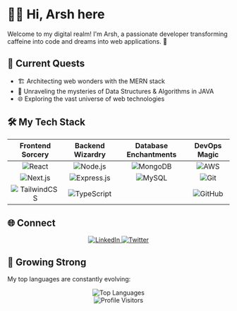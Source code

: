 
# 👨‍💻 Hi, Arsh here

Welcome to my digital realm! I'm Arsh, a passionate developer transforming caffeine into code and dreams into web applications. 🚀

## 🌟 Current Quests

- 🏗️ Architecting web wonders with the MERN stack
- 🧠 Unraveling the mysteries of Data Structures & Algorithms in JAVA
- 🌐 Exploring the vast universe of web technologies

## 🛠️ My Tech Stack

<div align="center">

| Frontend Sorcery | Backend Wizardry | Database Enchantments | DevOps Magic |
|:----------------:|:----------------:|:---------------------:|:------------:|
| ![React](https://img.shields.io/badge/react-%2320232a.svg?style=for-the-badge&logo=react&logoColor=%2361DAFB) | ![Node.js](https://img.shields.io/badge/node.js-6DA55F?style=for-the-badge&logo=node.js&logoColor=white) | ![MongoDB](https://img.shields.io/badge/MongoDB-%234ea94b.svg?style=for-the-badge&logo=mongodb&logoColor=white) | ![AWS](https://img.shields.io/badge/AWS-%23FF9900.svg?style=for-the-badge&logo=amazon-aws&logoColor=white) |
| ![Next.js](https://img.shields.io/badge/Next-black?style=for-the-badge&logo=next.js&logoColor=white) | ![Express.js](https://img.shields.io/badge/express.js-%23404d59.svg?style=for-the-badge&logo=express&logoColor=%2361DAFB) | ![MySQL](https://img.shields.io/badge/mysql-4479A1.svg?style=for-the-badge&logo=mysql&logoColor=white) | ![Git](https://img.shields.io/badge/git-%23F05033.svg?style=for-the-badge&logo=git&logoColor=white) |
| ![TailwindCSS](https://img.shields.io/badge/tailwindcss-%2338B2AC.svg?style=for-the-badge&logo=tailwind-css&logoColor=white) | ![TypeScript](https://img.shields.io/badge/typescript-%23007ACC.svg?style=for-the-badge&logo=typescript&logoColor=white) | | ![GitHub](https://img.shields.io/badge/github-%23121011.svg?style=for-the-badge&logo=github&logoColor=white) |

</div>

## 🌐 Connect 

<div align="center">
  <a href="https://www.linkedin.com/in/arsh-singh-615903330/">
    <img src="https://img.shields.io/badge/LinkedIn-0077B5?style=for-the-badge&logo=linkedin&logoColor=white" alt="LinkedIn" />
  </a>
  <a href="https://twitter.com/Thearshsran">
    <img src="https://img.shields.io/badge/Twitter-1DA1F2?style=for-the-badge&logo=twitter&logoColor=white" alt="Twitter" />
  </a>
</div>

## 🌱 Growing Strong

My top languages are constantly evolving:

<div align="center">
  <img src="https://github-readme-stats.vercel.app/api/top-langs/?username=arsh342&layout=compact&theme=radical" alt="Top Languages" />
</div>


<div align="center">
  <img src="https://komarev.com/ghpvc/?username=arsh342&color=blueviolet&style=flat-square&label=Profile+Visitors" alt="Profile Visitors" />
</div>

